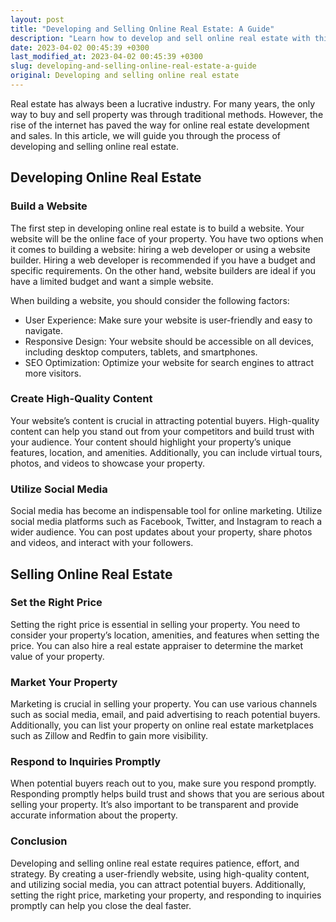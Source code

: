 ```yaml
---
layout: post
title: "Developing and Selling Online Real Estate: A Guide"
description: "Learn how to develop and sell online real estate with this step-by-step guide. From creating a website to marketing your property, we cover all the important aspects of online real estate development and sales."
date: 2023-04-02 00:45:39 +0300
last_modified_at: 2023-04-02 00:45:39 +0300
slug: developing-and-selling-online-real-estate-a-guide
original: Developing and selling online real estate
---
```

Real estate has always been a lucrative industry. For many years, the only way to buy and sell property was through traditional methods. However, the rise of the internet has paved the way for online real estate development and sales. In this article, we will guide you through the process of developing and selling online real estate.

## Developing Online Real Estate

### Build a Website

The first step in developing online real estate is to build a website. Your website will be the online face of your property. You have two options when it comes to building a website: hiring a web developer or using a website builder. Hiring a web developer is recommended if you have a budget and specific requirements. On the other hand, website builders are ideal if you have a limited budget and want a simple website.

When building a website, you should consider the following factors:

- User Experience: Make sure your website is user-friendly and easy to navigate.
- Responsive Design: Your website should be accessible on all devices, including desktop computers, tablets, and smartphones.
- SEO Optimization: Optimize your website for search engines to attract more visitors.

### Create High-Quality Content

Your website’s content is crucial in attracting potential buyers. High-quality content can help you stand out from your competitors and build trust with your audience. Your content should highlight your property’s unique features, location, and amenities. Additionally, you can include virtual tours, photos, and videos to showcase your property.

### Utilize Social Media

Social media has become an indispensable tool for online marketing. Utilize social media platforms such as Facebook, Twitter, and Instagram to reach a wider audience. You can post updates about your property, share photos and videos, and interact with your followers.

## Selling Online Real Estate

### Set the Right Price

Setting the right price is essential in selling your property. You need to consider your property’s location, amenities, and features when setting the price. You can also hire a real estate appraiser to determine the market value of your property.

### Market Your Property

Marketing is crucial in selling your property. You can use various channels such as social media, email, and paid advertising to reach potential buyers. Additionally, you can list your property on online real estate marketplaces such as Zillow and Redfin to gain more visibility.

### Respond to Inquiries Promptly

When potential buyers reach out to you, make sure you respond promptly. Responding promptly helps build trust and shows that you are serious about selling your property. It’s also important to be transparent and provide accurate information about the property.

### Conclusion

Developing and selling online real estate requires patience, effort, and strategy. By creating a user-friendly website, using high-quality content, and utilizing social media, you can attract potential buyers. Additionally, setting the right price, marketing your property, and responding to inquiries promptly can help you close the deal faster.